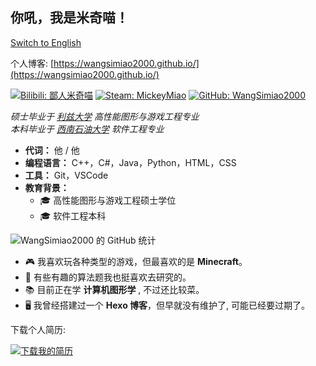 ## 你吼，我是米奇喵！

[Switch to English](README.md)

个人博客: [https://wangsimiao2000.github.io/](https://wangsimiao2000.github.io/)

[![Bilibili: 鄙人米奇喵](https://img.shields.io/badge/Bilibili-鄙人米奇喵-00A1D6?style=for-the-badge&logo=bilibili&logoColor=white)](https://space.bilibili.com/36913332)
[![Steam: MickeyMiao](https://img.shields.io/badge/Steam-MickeyMiao-000000?style=for-the-badge&logo=steam&logoColor=white)](https://steamcommunity.com/id/MickeyMiao/)
[![GitHub: WangSimiao2000](https://img.shields.io/badge/GitHub-WangSimiao2000-181717?style=for-the-badge&logo=github)](https://github.com/WangSimiao2000)

*硕士毕业于 [利兹大学](https://www.leeds.ac.uk) 高性能图形与游戏工程专业*  
*本科毕业于 [西南石油大学](https://www.swpu.edu.cn) 软件工程专业*

- **代词：** 他 / 他
- **编程语言：** C++，C#，Java，Python，HTML，CSS
- **工具：** Git，VSCode
- **教育背景：** 
  - 🎓 高性能图形与游戏工程硕士学位
  - 🎓 软件工程本科

![WangSimiao2000 的 GitHub 统计](https://github-readme-stats.vercel.app/api?username=WangSimiao2000&show_icons=true&hide=stars,issues)

- 🎮 我喜欢玩各种类型的游戏，但最喜欢的是 **Minecraft**。
- 🧩 有些有趣的算法题我也挺喜欢去研究的。
- 📚 目前正在学 **计算机图形学** , 不过还比较菜。
- 🖥️ 我曾经搭建过一个 **Hexo 博客**，但早就没有维护了, 可能已经要过期了。

下载个人简历:

[![下载我的简历](https://img.shields.io/badge/Resume-Download-blue?style=for-the-badge&logo=adobeacrobatreader&logoColor=white)](./WangSimiao.pdf)
